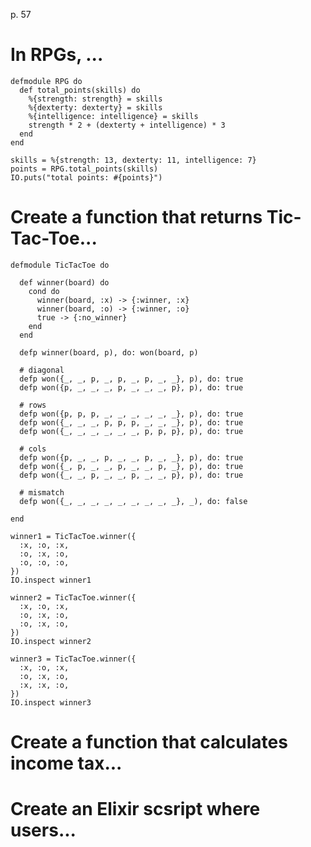 p. 57

# In RPGs, ...

    defmodule RPG do
      def total_points(skills) do
        %{strength: strength} = skills
        %{dexterty: dexterty} = skills
        %{intelligence: intelligence} = skills
        strength * 2 + (dexterty + intelligence) * 3
      end
    end

    skills = %{strength: 13, dexterty: 11, intelligence: 7}
    points = RPG.total_points(skills)
    IO.puts("total points: #{points}")

# Create a function that returns Tic-Tac-Toe...

    defmodule TicTacToe do

      def winner(board) do
        cond do
          winner(board, :x) -> {:winner, :x}
          winner(board, :o) -> {:winner, :o}
          true -> {:no_winner}
        end
      end

      defp winner(board, p), do: won(board, p)

      # diagonal
      defp won({_, _, p, _, p, _, p, _, _}, p), do: true
      defp won({p, _, _, _, p, _, _, _, p}, p), do: true

      # rows
      defp won({p, p, p, _, _, _, _, _, _}, p), do: true
      defp won({_, _, _, p, p, p, _, _, _}, p), do: true
      defp won({_, _, _, _, _, _, p, p, p}, p), do: true

      # cols
      defp won({p, _, _, p, _, _, p, _, _}, p), do: true
      defp won({_, p, _, _, p, _, _, p, _}, p), do: true
      defp won({_, _, p, _, _, p, _, _, p}, p), do: true

      # mismatch
      defp won({_, _, _, _, _, _, _, _, _}, _), do: false

    end

    winner1 = TicTacToe.winner({
      :x, :o, :x,
      :o, :x, :o,
      :o, :o, :o,
    })
    IO.inspect winner1

    winner2 = TicTacToe.winner({
      :x, :o, :x,
      :o, :x, :o,
      :o, :x, :o,
    })
    IO.inspect winner2

    winner3 = TicTacToe.winner({
      :x, :o, :x,
      :o, :x, :o,
      :x, :x, :o,
    })
    IO.inspect winner3

# Create a function that calculates income tax...

# Create an Elixir scsript where users...
